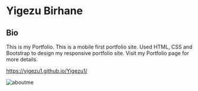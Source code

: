 # Yigezu Birhane
## Bio
This is my Portfolio. This is a mobile first portfolio site. Used HTML, CSS and Bootstrap to design my responsive portfolio site.
Visit my Portfolio page for more details.

https://yigezu1.github.io/Yigezu1/

![aboutme](https://user-images.githubusercontent.com/42190239/95386483-628a3d00-08bd-11eb-95e1-5e2c0f801cc2.PNG)
